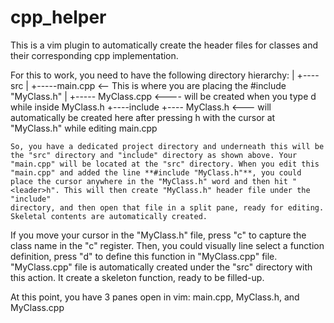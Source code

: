 # cpp_helper
This is a vim plugin to automatically create the header files for classes and their corresponding cpp implementation.

For this to work, you need to have the following directory hierarchy:
<Project Name>
    |
    +----src
    |     +-----main.cpp <-- This is where you are placing the #include "MyClass.h"
    |     +----- MyClass.cpp  <---- will be created when you type <leader>d while inside MyClass.h
    +----include
    +---- MyClass.h  <--- will automatically be created here after pressing <leader>h with the cursor at "MyClass.h" while editing main.cpp
    
    So, you have a dedicated project directory and underneath this will be the "src" directory and "include" directory as shown above. Your
    "main.cpp" will be located at the "src" directory. When you edit this "main.cpp" and added the line **#include "MyClass.h"**, you could
    place the cursor anywhere in the "MyClass.h" word and then hit "<leader>h". This will then create "MyClass.h" header file under the "include"
    directory, and then open that file in a split pane, ready for editing. Skeletal contents are automatically created.
    
  If you move your cursor in the "MyClass.h" file, press "<leader>c" to capture the class name in the "c" register. Then, you could visually 
  line select a function definition, press "<leader>d" to define this function in "MyClass.cpp" file. "MyClass.cpp" file is automatically created
  under the "src" directory with this action. It create a skeleton function, ready to be filled-up.
  
  At this point, you have 3 panes open in vim: main.cpp, MyClass.h, and MyClass.cpp
